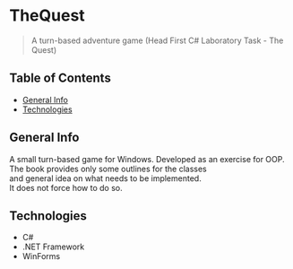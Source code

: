 # TheQuest
> A turn-based adventure game (Head First C# Laboratory Task - The Quest)

## Table of Contents
* [General Info](#general-info)
* [Technologies](#technologies)

## General Info
A small turn-based game for Windows. Developed as an exercise for OOP.  
The book provides only some outlines for the classes  
and general idea on what needs to be implemented.  
It does not force how to do so.

## Technologies
* C#
* .NET Framework
* WinForms
